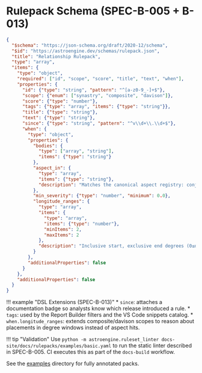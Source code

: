 # Rulepack Schema (SPEC-B-005 + B-013)

```json title="schema.json"
{
  "$schema": "https://json-schema.org/draft/2020-12/schema",
  "$id": "https://astroengine.dev/schemas/rulepack.json",
  "title": "Relationship Rulepack",
  "type": "array",
  "items": {
    "type": "object",
    "required": ["id", "scope", "score", "title", "text", "when"],
    "properties": {
      "id": {"type": "string", "pattern": "^[a-z0-9_-]+$"},
      "scope": {"enum": ["synastry", "composite", "davison"]},
      "score": {"type": "number"},
      "tags": {"type": "array", "items": {"type": "string"}},
      "title": {"type": "string"},
      "text": {"type": "string"},
      "since": {"type": "string", "pattern": "^v\\d+\\.\\d+$"},
      "when": {
        "type": "object",
        "properties": {
          "bodies": {
            "type": ["array", "string"],
            "items": {"type": "string"}
          },
          "aspect_in": {
            "type": "array",
            "items": {"type": "string"},
            "description": "Matches the canonical aspect registry: conjunction, opposition, square, trine, sextile, quincunx, etc."
          },
          "min_severity": {"type": "number", "minimum": 0.0},
          "longitude_ranges": {
            "type": "array",
            "items": {
              "type": "array",
              "items": {"type": "number"},
              "minItems": 2,
              "maxItems": 2
            },
            "description": "Inclusive start, exclusive end degrees (0≤deg<360)."
          }
        },
        "additionalProperties": false
      }
    },
    "additionalProperties": false
  }
}
```

!!! example "DSL Extensions (SPEC-B-013)"
    * `since`: attaches a documentation badge so analysts know which release introduced a rule.
    * `tags`: used by the Report Builder filters and the VS Code snippets catalog.
    * `when.longitude_ranges`: extends composite/davison scopes to reason about placements in
      degree windows instead of aspect hits.

!!! tip "Validation"
    Use `python -m astroengine.ruleset_linter docs-site/docs/rulepacks/examples/basic.yaml`
    to run the static linter described in SPEC-B-005. CI executes this as part of the
    `docs-build` workflow.

See the [examples](examples/) directory for fully annotated packs.
